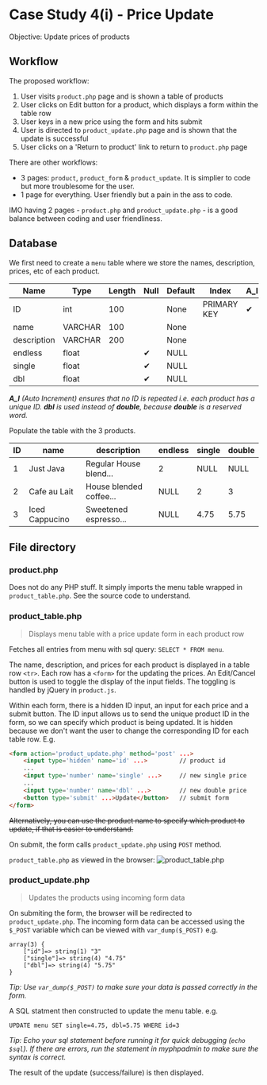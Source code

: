 # Case Study 4(i) - Price Update

Objective: Update prices of products

## Workflow

The proposed workflow:
1. User visits `product.php` page and is shown a table of products
2. User clicks on Edit button for a product, which displays a form within the table row
3. User keys in a new price using the form and hits submit
4. User is directed to `product_update.php` page and is shown that the update is successful
5. User clicks on a 'Return to product' link to return to `product.php` page

There are other workflows:
- 3 pages: `product`, `product_form` & `product_update`. It is simplier to code but more troublesome for the user.
- 1 page for everything. User friendly but a pain in the ass to code.

IMO having 2 pages - `product.php` and `product_update.php` - is a good balance between coding and user friendliness.

## Database

We first need to create a `menu` table where we store the names, description, prices, etc of each product.


| Name          | Type      | Length    | Null  | Default   | Index         | A_I   |
|---------------|-----------|-----------|-------|-----------|---------------|-------|
| ID            | int       | 100       |       | None      | PRIMARY KEY   |  ✔    |
| name          | VARCHAR   | 100       |       | None      |               |       |
| description   | VARCHAR   | 200       |       | None      |               |       |
| endless       | float     |           | ✔     | NULL      |               |       |
| single        | float     |           | ✔     | NULL      |               |       |
| dbl           | float     |           | ✔     | NULL      |               |       |

***A_I** (Auto Increment) ensures that no ID is repeated i.e. each product has a unique ID. **dbl** is used instead of **double**, because **double** is a reserved word.*

Populate the table with the 3 products.

| ID | name             | description              | endless | single | double |
|----|------------------|--------------------------|---------|--------|--------|
| 1  | Just Java        | Regular House blend...   | 2       | NULL   | NULL   |
| 2  | Cafe au Lait     | House blended coffee...  | NULL    | 2      | 3      |
| 3  | Iced Cappucino   | Sweetened espresso...    | NULL    | 4.75   | 5.75   |


## File directory

### product.php
Does not do any PHP stuff. It simply imports the menu table wrapped in `product_table.php`. See the source code to understand.

### product_table.php
> Displays menu table with a price update form in each product row

Fetches all entries from menu with sql query: `SELECT * FROM menu`.

The name, description, and prices for each product is displayed in a table row `<tr>`. Each row has a `<form>` for the updating the prices. An Edit/Cancel button is used to toggle the display of the input fields. The toggling is handled by jQuery in `product.js`.

Within each form, there is a hidden ID input, an input for each price and a submit button. The ID input allows us to send the unique product ID in the form, so we can specify which product is being updated. It is hidden because we don't want the user to change the corresponding ID for each table row. E.g.

```html
<form action='product_update.php' method='post' ...>
    <input type='hidden' name='id' ...>         // product id
    ...
    <input type='number' name='single' ...>     // new single price
    ...
    <input type='number' name='dbl' ...>        // new double price
    <button type='submit' ...>Update</button>   // submit form
</form>
```

~~Alternatively, you can use the product name to specify which product to update, if that is easier to understand.~~

On submit, the form calls `product_update.php` using `POST` method.

`product_table.php` as viewed in the browser:
![product_table.php](https://raw.githubusercontent.com/vamonke/javajam/master/product/product.png)

### product_update.php
> Updates the products using incoming form data

On submiting the form, the browser will be redirected to `product_update.php`. The incoming form data can be accessed using the `$_POST` variable which can be viewed with `var_dump($_POST)` e.g. 
```
array(3) {
    ["id"]=> string(1) "3"
    ["single"]=> string(4) "4.75"
    ["dbl"]=> string(4) "5.75"
}
```
*Tip: Use `var_dump($_POST)` to make sure your data is passed correctly in the form.*

A SQL statment then constructed to update the menu table. e.g.
```
UPDATE menu SET single=4.75, dbl=5.75 WHERE id=3
```
*Tip: Echo your sql statement before running it for quick debugging (`echo $sql`). If there are errors, run the statement in myphpadmin to make sure the syntax is correct.*

The result of the update (success/failure) is then displayed.
